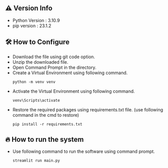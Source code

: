 ## ⚠️ Version Info 

- Python Version : 3.10.9
- pip version : 23.1.2

## 🛠️ How to Configure

- Download the file using git code option.
- Unzip the downloaded file.
- Open Command Prompt in the directory.
- Create a Virtual Environment using following command.
    ```
    python -m venv venv
    ```
- Activate the Virtual Environment using following command.
    ```
    venv\Scripts\activate
    ```
- Restore the required packages using requirements.txt file. (use following command in the cmd to restore)
    ```
    pip install -r requirements.txt
    ```

## 🔥 How to run the system

- Use following command to run the software using command prompt.
    ```
    streamlit run main.py
    ```